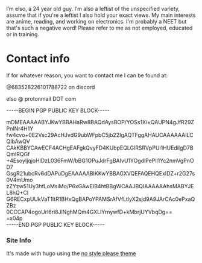 I’m elso, a 24 year old guy. I’m also a leftist of the unspecified variety, assume that if you're a leftist I also hold your exact views. My main interests are anime, reading, and working on electronics. I'm probably a NEET but that's such a negative word! Please refer to me as not employed, educated or in training. 
# Contact info

If for whatever reason, you want to contact me I can be found at:

@683528226101788722 on discord

elso @ protonmail DOT com

-----BEGIN PGP PUBLIC KEY BLOCK-----  
  
mDMEAAAAABYJKwYBBAHaRw8BAQdAysBOP/YOSs1Xi+QAUPN4gJfR29ZPnINr4H1Y  
fw4cvo+0E2Vsc29AcHJvdG9ubWFpbC5jb22IgAQTFggAHAUCAAAAAAILCQIbAwQV  
CAkKBBYCAwECF4ACHgEAFgkQvyFD4KUbpEQLGlRSRVpPUi1HUEdiIgD7BQmIRQGf  
+4EsoyIjqjoHIDzL036FmW/bBG1OPuJdrFgBAIvU1YOgdlPePll1Yc2nmVgPnOD7  
GsgR21ubcRv6dDAPuDgEAAAAABIKKwYBBAGXVQEFAQEHQExIDZ+r2G27s0V4mUmo  
zZYzw51Uy3hfLoMsiMo/P6xGAwEIB4htBBgWCAAJBQIAAAAAAhsMABYJEL8hQ+Cl  
G6RECxpUUkVaT1ItR1BHxQgBAPoYPAMSrAfVfLtlyX2sjd9A9JArCAc0ePxaQZBz  
0CCCAP4ogoUrl6ri8JlNghMQm4GXLlYrnywfD+kMbrjUYVbqDg==  
=x04p  
-----END PGP PUBLIC KEY BLOCK-----

### 
### Site Info
It's made with hugo using the [no style please theme]([https://github.com/riggraz/no-style-please]())